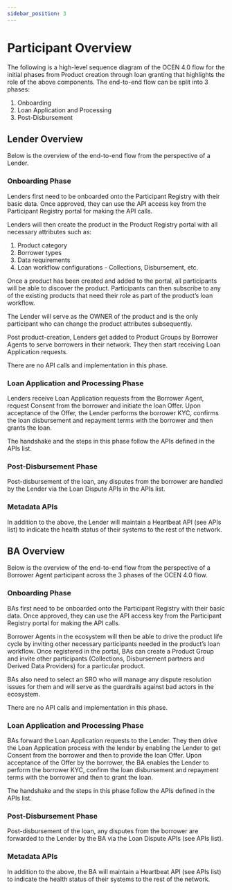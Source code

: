 ```yaml
---
sidebar_position: 3
---
```


# Participant Overview

The following is a high-level sequence diagram of the OCEN 4.0 flow for the initial phases from Product creation through loan granting that highlights the role of the above components. The end-to-end flow can be split into 3 phases:

1. Onboarding
2. Loan Application and Processing
3. Post-Disbursement

## Lender Overview

Below is the overview of the end-to-end flow from the perspective of a Lender.

### Onboarding Phase
Lenders first need to be onboarded onto the Participant Registry with their basic data. Once approved, they can use the API access key from the Participant Registry portal for making the API calls.

Lenders will then create the product in the Product Registry portal with all necessary attributes such as:

1. Product category
2. Borrower types
3. Data requirements
4. Loan workflow configurations - Collections, Disbursement, etc.

Once a product has been created and added to the portal, all participants will be able to discover the product. Participants can then subscribe to any of the existing products that need their role as part of the product’s loan workflow.

The Lender will serve as the OWNER of the product and is the only participant who can change the product attributes subsequently.

Post product-creation, Lenders get added to Product Groups by Borrower Agents to serve borrowers in their network. They then start receiving Loan Application requests.

There are no API calls and implementation in this phase.

### Loan Application and Processing Phase
Lenders receive Loan Application requests from the Borrower Agent, request Consent from the borrower and initiate the loan Offer. Upon acceptance of the Offer, the Lender performs the borrower KYC, confirms the loan disbursement and repayment terms with the borrower and then grants the loan.

The handshake and the steps in this phase follow the APIs defined in the APIs list.

### Post-Disbursement Phase
Post-disbursement of the loan, any disputes from the borrower are handled by the Lender via the Loan Dispute APIs in the APIs list.

### Metadata APIs
In addition to the above, the Lender will maintain a Heartbeat API (see APIs list) to indicate the health status of their systems to the rest of the network.

## BA Overview

Below is the overview of the end-to-end flow from the perspective of a Borrower Agent participant across the 3 phases of the OCEN 4.0 flow.

### Onboarding Phase
BAs first need to be onboarded onto the Participant Registry with their basic data. Once approved, they can use the API access key from the Participant Registry portal for making the API calls.

Borrower Agents in the ecosystem will then be able to drive the product life cycle by inviting other necessary participants needed in the product’s loan workflow. Once registered in the portal, BAs can create a Product Group and invite other participants (Collections, Disbursement partners and Derived Data Providers) for a particular product.

BAs also need to select an SRO who will manage any dispute resolution issues for them and will serve as the guardrails against bad actors in the ecosystem.

There are no API calls and implementation in this phase.

### Loan Application and Processing Phase
BAs forward the Loan Application requests to the Lender. They then drive the Loan Application process with the lender by enabling the Lender to get Consent from the borrower and then to provide the loan Offer. Upon acceptance of the Offer by the borrower, the BA enables the Lender to perform the borrower KYC, confirm the loan disbursement and repayment terms with the borrower and then to grant the loan.

The handshake and the steps in this phase follow the APIs defined in the APIs list.

### Post-Disbursement Phase
Post-disbursement of the loan, any disputes from the borrower are forwarded to the Lender by the BA via the Loan Dispute APIs (see APIs list).

### Metadata APIs
In addition to the above, the BA will maintain a Heartbeat API (see APIs list) to indicate the health status of their systems to the rest of the network.

